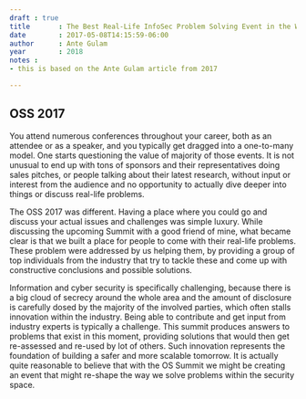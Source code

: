 ```yaml
---
draft : true
title       : The Best Real-Life InfoSec Problem Solving Event in the World
date        : 2017-05-08T14:15:59-06:00
author      : Ante Gulam
year		: 2018
notes : 
- this is based on the Ante Gulam article from 2017

---
```


## OSS 2017

You attend numerous conferences throughout your career, both as an attendee or as a speaker, and you typically get dragged into a one-to-many model. One starts questioning the value of majority of those events. It is not unusual to end up with tons of sponsors and their representatives doing sales pitches, or people talking about their latest research, without input or interest from the audience and no opportunity to actually dive deeper into things or discuss real-life problems.

The OSS 2017 was different. Having a place where you could go and discuss your actual issues and challenges was simple luxury. While discussing the upcoming Summit with a good friend of mine, what became clear is that we built a place for people to come with their real-life problems. These problem were addressed by us helping them, by providing a group of top individuals from the industry that try to tackle these and come up with constructive conclusions and possible solutions.

Information and cyber security is specifically challenging, because there is a big cloud of secrecy around the whole area and the amount of disclosure is carefully dosed by the majority of the involved parties, which often stalls innovation within the industry. Being able to contribute and get input from industry experts is typically a challenge. This summit produces answers to problems that exist in this moment, providing solutions that would then get re-assessed and re-used by lot of others. Such innovation represents the foundation of building a safer and more scalable tomorrow. It is actually quite reasonable to believe that with the OS Summit we might be creating an event that might re-shape the way we solve problems within the security space.

